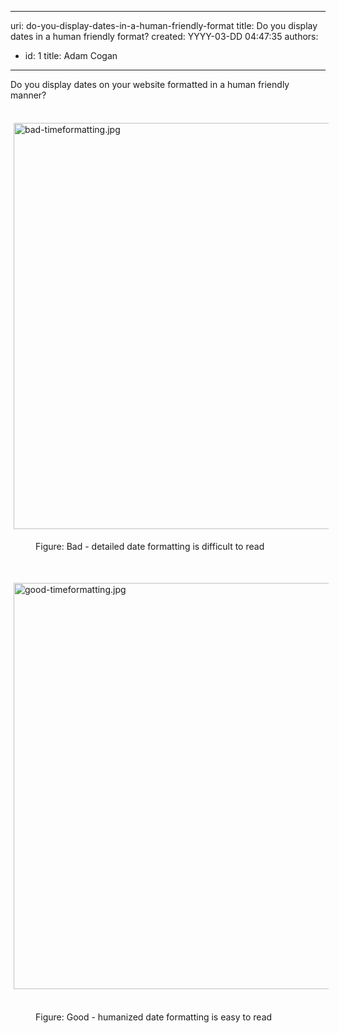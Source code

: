

---
uri: do-you-display-dates-in-a-human-friendly-format
title: Do you display dates in a human friendly format?
created: YYYY-03-DD 04:47:35
authors:
  - id: 1
    title: Adam Cogan
---




<span class='intro'> ​​Do you display dates on your&#160;website formatted in a&#160;human friendly manner? </span>

<p>​​<img src="/PublishingImages/bad-timeformatting.jpg" alt="bad-timeformatting.jpg" class="ssw15-rteStyle-Highlight" style="margin&#58;5px;width&#58;650px;" /></p><dd class="ssw15-rteElement-FigureBad">Figure&#58; Bad - detailed&#160;date formatting is difficult to read</dd><p><br></p><p><img src="/PublishingImages/good-timeformatting.jpg" alt="good-timeformatting.jpg" style="margin&#58;5px;width&#58;650px;" />&#160;</p><dd class="ssw15-rteElement-FigureGood">Figure&#58; Good - humanized​&#160;date formatting is easy to read</dd>


